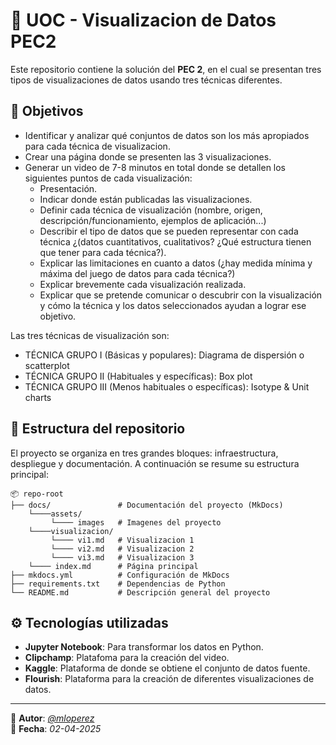 # 🚀 UOC - Visualizacion de Datos PEC2

Este repositorio contiene la solución del **PEC 2**, en el cual se presentan tres tipos de visualizaciones de datos usando tres técnicas diferentes.

## 🎯 Objetivos

- Identificar y analizar qué conjuntos de datos son los más apropiados para cada técnica de visualizacion.
- Crear una página donde se presenten las 3 visualizaciones.
- Generar un video de 7-8 minutos en total donde se detallen los siguientes puntos de cada visualización:
  - Presentación.
  - Indicar donde están publicadas las visualizaciones.  
  - Definir cada técnica de visualización (nombre, origen, descripción/funcionamiento, ejemplos de aplicación...)
  - Describir el tipo de datos que se pueden representar con cada técnica ¿(datos cuantitativos, cualitativos? ¿Qué estructura tienen  que tener para cada técnica?).
  - Explicar las limitaciones en cuanto a datos (¿hay medida mínima y máxima del juego de datos para cada técnica?)
  - Explicar brevemente cada visualización realizada.
  - Explicar que se pretende comunicar o descubrir con la visualización y cómo la técnica y los datos seleccionados ayudan a lograr ese objetivo.

Las tres técnicas de visualización son:
  - TÉCNICA GRUPO I (Básicas y populares): Diagrama de dispersión o scatterplot
  - TÉCNICA GRUPO II (Habituales y específicas): Box plot
  - TÉCNICA GRUPO III (Menos habituales o específicas): Isotype & Unit charts


## 📁 Estructura del repositorio

El proyecto se organiza en tres grandes bloques: infraestructura, despliegue y documentación. A continuación se resume su estructura principal:

```
📦 repo-root
├── docs/               # Documentación del proyecto (MkDocs)
    └────assets/
         └──── images   # Imagenes del proyecto
    └────visualizacion/
         └──── vi1.md   # Visualizacion 1
         └──── vi2.md   # Visualizacion 2
         └──── vi3.md   # Visualizacion 3
    └──── index.md      # Página principal
├── mkdocs.yml          # Configuración de MkDocs
├── requirements.txt    # Dependencias de Python
└── README.md           # Descripción general del proyecto
```


## ⚙️ Tecnologías utilizadas

- **Jupyter Notebook**: Para transformar los datos en Python.
- **Clipchamp**: Platafoma para la creación del video.
- **Kaggle**: Plataforma de donde se obtiene el conjunto de datos fuente.
- **Flourish**: Plataforma para la creación de diferentes visualizaciones de datos.

---

📌 **Autor**: *[@mloperez](https://github.com/mloperez)*  
📌 **Fecha**: *02-04-2025*
